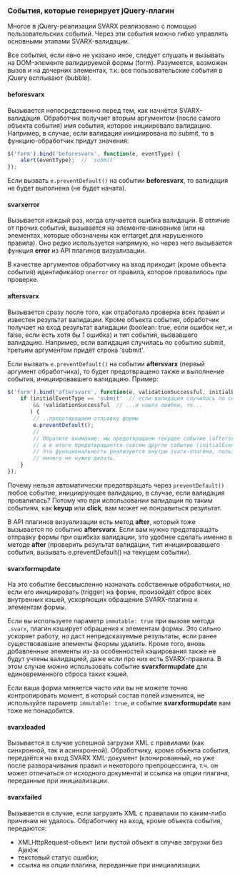 ### События, которые генерирует jQuery-плагин ###

Многое в jQuery-реализации SVARX реализовано с помощью пользовательских событий. Через эти события можно гибко управлять основными этапами SVARX-валидации.

Все события, если явно не указано иное, следует слушать и вызывать на DOM-элементе валидируемой формы (form). Разумеется, возможен вызов и на дочерних элементах, т.к. все пользовательские события в jQuery всплывают (bubble).

#### beforesvarx ####

Вызывается непосредственно перед тем, как начнётся SVARX-валидация.
Обработчик получает вторым аргументом (после самого объекта события) имя события, которое инциировало валидацию.
Например, в случае, если валидация инициирована по submit, то в функцию-обработчик придут значения:

```javascript
$('form').bind('beforesvarx', function(e, eventType) {
    alert(eventType);  // 'submit'
});
```
Если вызвать `e.preventDefault()` на событии **beforesvarx**, то валидация не будет выполнена (не будет начата).

#### svarxerror ####

Вызывается каждый раз, когда случается ошибка валидации. В отличие от прочих событий, вызывается на элементе-виновнике (или на элементах, которые обозначены как errtarget для нарушенного правила).
Оно редко используется напрямую, но через него вызывается функция **error** из API плагинов визуализации.

В качестве аргументов обработчику на вход приходит (кроме объекта события) идентификатор `onerror` от правила, которое провалилось при проверке.

#### aftersvarx ####

Вызывается сразу после того, как отработала проверка всех правил и известен результат валидации.
Кроме объекта события, обработчик получает на вход результат валидации (boolean: true, если ошибок нет, и false, если есть хотя бы 1 ошибка) и тип события, вызвавшего валидацию.
Например, если валидация случилась по событию submit, третьим аргументом придёт строка 'submit'.

Если вызвать `e.preventDefault()` на событии **aftersvarx** (первый аргумент обработчика), то будет предотвращено также и выполнение события, инициировавшего валидацию. Пример:

```javascript
$('form').bind('aftersvarx', function(e, validationSuccessful, initialEventType) {
    if (initialEventType == 'submit'  // если валидация случилась по событию submit...
        && !validationSuccessful  // ...и нашла ошибки, то...
       ) {
    	// ..предотвращаем отправку формы
    	e.preventDefault();
    	//
    	// Обратите внимание: мы предотвращаем текущее событие (aftersvarx),
    	// а в итоге предотвращается совсем другое событие (initialEventType).
    	// Эта функциональность реализуется внутри svarx-плагина, пользователю для этого
    	// ничего не нужно делать.
    }
});
```
Почему нельзя автоматически предотвращать через `preventDefault()` любое событие, инициирующее валидацию, в случае, если валидация провалилась? Потому что при использовании валидации по таким событиям, как **keyup** или **click**, вам может не понравиться результат.

В API плагинов визуализации есть метод **after**, который тоже вызывается по событию **aftersvarx**.
Если вам нужно предотвращать отправку формы при ошибках валидации, это удобнее сделать именно в методе **after** (проверить результат валидации, тип инициировавшего события, вызывать e.preventDefault() на текущем событии).

#### svarxformupdate ####
На это событие бессмысленно назначать собственные обработчики, но если его инициировать (trigger) на форме, произойдёт сброс всех внутренних кэшей, ускоряющих обращение SVARX-плагина к элементам формы.

Если вы используете параметр `immutable: true` при вызове метода `.svarx`, плагин кэширует обращения к элементам формы. Это сильно ускоряет работу, но даст непредсказуемые результаты, если ранее существовавшие элементы фяормы удалить. Кроме того, вновь добавленные элементы из-за особенностей кэширования также не будут учтены валидацией, даже если про них есть SVARX-правила. В этом случае можно использовать событие **svarxformupdate** для единовременного сброса таких кэшей.

Если ваша форма меняется часто или вы не можете точно контролировать момент, в который состав полей изменится, не используйте параметр `immutable: true`, и событие **svarxformupdate** вам тоже не понадобится.

#### svarxloaded ####

Вызывается в случае успешной загрузки XML с правилами (как синхронной, так и асинхронной).
Обработчику, кроме объекта события, передаётся на вход SVARX XML-документ (клонированный, но уже после разворачивания правил и некоторого препроцессинга, т.ч. он может отличаться от исходного документа) и ссылка на опции плагина, переданные при инициализации.

#### svarxfailed ####

Вызывается в случае, если загрузить XML с правилами по каким-либо причинам не удалось.
Обработчику на вход, кроме объекта события, передаются:
  * XMLHttpRequest-объект (или пустой объект в случае загрузки без Ajax)ж
  * текстовый статус ошибки;
  * ссылка на опции плагина, переданные при инициализации.
  


